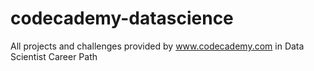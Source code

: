 # codecademy-datascience
All projects and challenges provided by www.codecademy.com in Data Scientist Career Path
